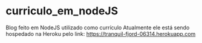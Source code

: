 # curriculo_em_nodeJS
Blog feito em NodeJS utilizado como currículo
Atualmente ele está sendo hospedado na Heroku pelo link: https://tranquil-fjord-06314.herokuapp.com
